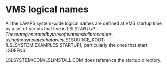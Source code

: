 VMS logical names
=======

All the LAMPS system-wide logical names are defined at VMS startup time by
a set of scripts that live in LSL$STARTUP: These are generated by the
software install procedure, using the templates that are in 
LSL$SOURCE_ROOT:[LSLSYSTEM.EXAMPLES.STARTUP], particularly the ones that
start LSDEFNS.

LSLSYSTEM/COM/LSLINSTALL.COM does reference the startup directory.